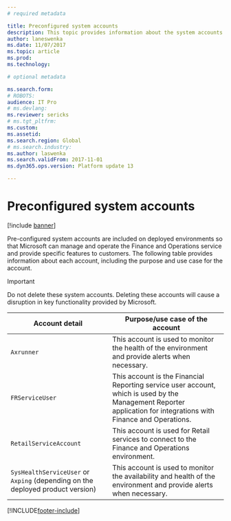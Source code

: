 ```yaml
---
# required metadata

title: Preconfigured system accounts
description: This topic provides information about the system accounts that are pre-configured on your Finance and Operations environments.
author: laneswenka
ms.date: 11/07/2017
ms.topic: article
ms.prod: 
ms.technology: 

# optional metadata

ms.search.form: 
# ROBOTS: 
audience: IT Pro
# ms.devlang: 
ms.reviewer: sericks
# ms.tgt_pltfrm: 
ms.custom: 
ms.assetid: 
ms.search.region: Global
# ms.search.industry: 
ms.author: laswenka
ms.search.validFrom: 2017-11-01
ms.dyn365.ops.version: Platform update 13

---
```


# Preconfigured system accounts

[!include [banner](../includes/banner.md)]

Pre-configured system accounts are included on deployed environments so that Microsoft can manage and operate the Finance and Operations service and provide specific features to customers. The following table provides information about each account, including the purpose and use case for the account.  

> [!IMPORTANT] 
> Do not delete these system accounts. Deleting these accounts will cause a disruption in key functionality provided by Microsoft.

| Account detail | Purpose/use case of the account|
|---|---|
| `Axrunner` | This account is used to monitor the health of the environment and provide alerts when necessary. |
| `FRServiceUser` | This account is the Financial Reporting service user account, which is used by the Management Reporter application for integrations with Finance and Operations. |
| `RetailServiceAccount` | This account is used for Retail services to connect to the Finance and Operations environment. |
| `SysHealthServiceUser` or `Axping` (depending on the deployed product version) | This account is used to monitor the availability and health of the environment and provide alerts when necessary. |


[!INCLUDE[footer-include](../../../includes/footer-banner.md)]